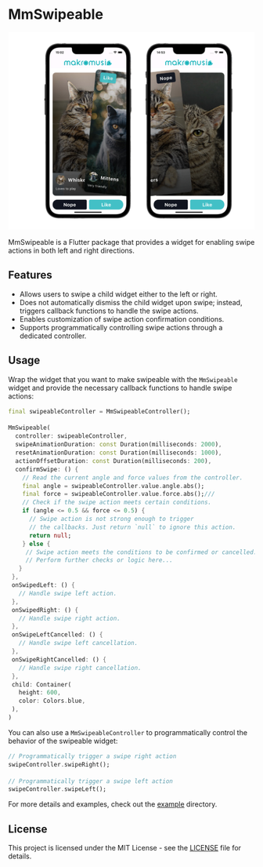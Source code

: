 # MmSwipeable

![Screenshot](assets/screenshot.jpg)

MmSwipeable is a Flutter package that provides a widget for enabling swipe actions in both left and right directions.

## Features

- Allows users to swipe a child widget either to the left or right.
- Does not automatically dismiss the child widget upon swipe; instead, triggers callback functions to handle the swipe actions.
- Enables customization of swipe action confirmation conditions.
- Supports programmatically controlling swipe actions through a dedicated controller.

## Usage

Wrap the widget that you want to make swipeable with the `MmSwipeable` widget and provide the necessary callback functions to handle swipe actions:

```dart
final swipeableController = MmSwipeableController();

MmSwipeable(
  controller: swipeableController,
  swipeAnimationDuration: const Duration(milliseconds: 2000),
  resetAnimationDuration: const Duration(milliseconds: 1000),
  actionOffsetDuration: const Duration(milliseconds: 200),
  confirmSwipe: () {
    // Read the current angle and force values from the controller.
    final angle = swipeableController.value.angle.abs();
    final force = swipeableController.value.force.abs();///
    // Check if the swipe action meets certain conditions.
    if (angle <= 0.5 && force <= 0.5) {
      // Swipe action is not strong enough to trigger
      // the callbacks. Just return `null` to ignore this action.
      return null;
    } else {
     // Swipe action meets the conditions to be confirmed or cancelled.
     // Perform further checks or logic here...
   }
 },
 onSwipedLeft: () {
   // Handle swipe left action.
 },
 onSwipedRight: () {
   // Handle swipe right action.
 },
 onSwipeLeftCancelled: () {
   // Handle swipe left cancellation.
 },
 onSwipeRightCancelled: () {
   // Handle swipe right cancellation.
 },
 child: Container(
   height: 600,
   color: Colors.blue,
 ),
)
```

You can also use a `MmSwipeableController` to programmatically control the behavior of the swipeable widget:

```dart
// Programmatically trigger a swipe right action
swipeController.swipeRight();

// Programmatically trigger a swipe left action
swipeController.swipeLeft();
```

For more details and examples, check out the [example](example) directory.

## License

This project is licensed under the MIT License - see the [LICENSE](LICENSE) file for details.
